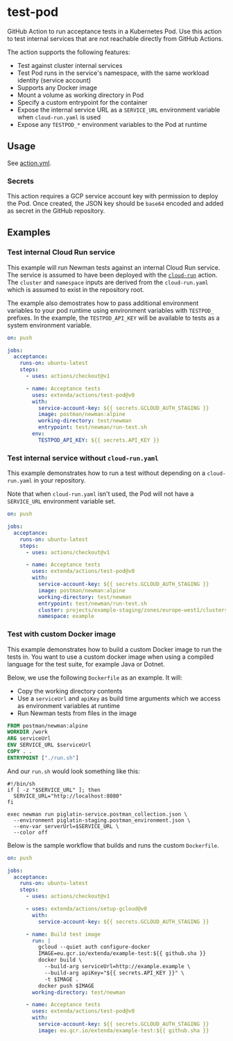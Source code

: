 # test-pod

GitHub Action to run acceptance tests in a Kubernetes Pod. Use this action to test internal services that are not
reachable directly from GitHub Actions.

The action supports the following features:

  * Test against cluster internal services
  * Test Pod runs in the service's namespace, with the same workload identity (service account)
  * Supports any Docker image
  * Mount a volume as working directory in Pod
  * Specify a custom entrypoint for the container
  * Expose the internal service URL as a `SERVICE_URL` environment variable when `cloud-run.yaml` is used
  * Expose any `TESTPOD_*` environment variables to the Pod at runtime

## Usage

See [action.yml](action.yml).

### Secrets

This action requires a GCP service account key with permission to deploy the Pod.
Once created, the JSON key should be `base64` encoded and added as secret in the GitHub repository.

## Examples

### Test internal Cloud Run service

This example will run Newman tests against an internal Cloud Run service. The service is assumed to have been deployed
with the [`cloud-run`](../cloud-run#readme) action. The `cluster` and `namespace` inputs are derived from the `cloud-run.yaml`
which is assumed to exist in the repository root.

The example also demostrates how to pass additional environment variables to your pod runtime using environment
variables with `TESTPOD_` prefixes. In the example, the `TESTPOD_API_KEY` will be available to tests
as a system environment variable.

````yaml
on: push

jobs:
  acceptance:
    runs-on: ubuntu-latest
    steps:
      - uses: actions/checkout@v1

      - name: Acceptance tests
        uses: extenda/actions/test-pod@v0
        with:
          service-account-key: ${{ secrets.GCLOUD_AUTH_STAGING }}
          image: postman/newman:alpine
          working-directory: test/newman
          entrypoint: test/newman/run-test.sh
        env:
          TESTPOD_API_KEY: ${{ secrets.API_KEY }}
````

### Test internal service without `cloud-run.yaml`

This example demonstrates how to run a test without depending on a `cloud-run.yaml` in your repository.

Note that when `cloud-run.yaml` isn't used, the Pod will not have a `SERVICE_URL` environment variable set.

```yaml
on: push

jobs:
  acceptance:
    runs-on: ubuntu-latest
    steps:
      - uses: actions/checkout@v1

      - name: Acceptance tests
        uses: extenda/actions/test-pod@v0
        with:
          service-account-key: ${{ secrets.GCLOUD_AUTH_STAGING }}
          image: postman/newman:alpine
          working-directory: test/newman
          entrypoint: test/newman/run-test.sh
          cluster: projects/example-staging/zones/europe-west1/clusters/k8s-cluster
          namespace: example
```

### Test with custom Docker image

This example demonstrates how to build a custom Docker image to run the tests in.
You want to use a custom docker image when using a compiled language for the test suite, for example Java or Dotnet.

Below, we use the following `Dockerfile` as an example. It will:

  * Copy the working directory contents
  * Use a `serviceUrl` and `apiKey` as build time arguments which we access as environment variables at runtime
  * Run Newman tests from files in the image

```dockerfile
FROM postman/newman:alpine
WORKDIR /work
ARG serviceUrl
ENV SERVICE_URL $serviceUrl
COPY . .
ENTRYPOINT ["./run.sh"]
```

And our `run.sh` would look something like this:

```shell script
#!/bin/sh
if [ -z "$SERVICE_URL" ]; then
  SERVICE_URL="http://localhost:8080"
fi

exec newman run piglatin-service.postman_collection.json \
  --environment piglatin-staging.postman_environment.json \
  --env-var serverUrl=$SERVICE_URL \
  --color off
```

Below is the sample workflow that builds and runs the custom `Dockerfile`.

```yaml
on: push

jobs:
  acceptance:
    runs-on: ubuntu-latest
    steps:
      - uses: actions/checkout@v1

      - uses: extenda/actions/setup-gcloud@v0
        with:
          service-account-key: ${{ secrets.GCLOUD_AUTH_STAGING }}

      - name: Build test image
        run: |
          gcloud --quiet auth configure-docker
          IMAGE=eu.gcr.io/extenda/example-test:${{ github.sha }}
          docker build \
            --build-arg serviceUrl=http://example.example \
            --build-arg apiKey="${{ secrets.API_KEY }}" \
            -t $IMAGE .
          docker push $IMAGE
        working-directory: test/newman

      - name: Acceptance tests
        uses: extenda/actions/test-pod@v0
        with:
          service-account-key: ${{ secrets.GCLOUD_AUTH_STAGING }}
          image: eu.gcr.io/extenda/example-test:${{ github.sha }}
```
